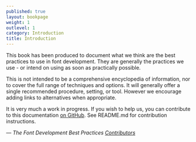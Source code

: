 ```yaml
---
published: true
layout: bookpage
weight: 1
outlevel: 1
category: Introduction
title: Introduction
---
```



This book has been produced to document what we think are the best practices to use in font development. They are generally the practices we use - or intend on using as soon as practically possible.

This is not intended to be a comprehensive encyclopedia of information, nor to cover the full range of techniques and options. It will generally offer a single recommended procedure, setting, or tool. However we encourage adding links to alternatives when appropriate.

It is very much a work in progress. If you wish to help us, you can contribute to this documentation [on GitHub].
See README.md for contribution instructions.

*&mdash; The Font Development Best Practices [Contributors]*

[on GitHub]: {{site.repourl}}
[Contributors]: https://github.com/silnrsi/FDBP/blob/gh-pages/AUTHORS.txt
